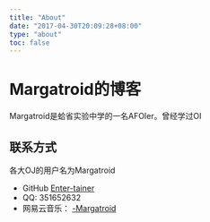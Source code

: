 ```yaml
---
title: "About"
date: "2017-04-30T20:09:28+08:00"
type: "about"
toc: false
---
```

# Margatroid的博客
Margatroid是蛤省实验中学的一名AFOIer。曾经学过OI

## 联系方式
各大OJ的用户名为Margatroid

- GitHub [Enter-tainer](https://github.com/enter-tainer)
- QQ: 351652632
- 网易云音乐： <a href="http://music.163.com/#/user/home?id=98419837">-Margatroid</a>
